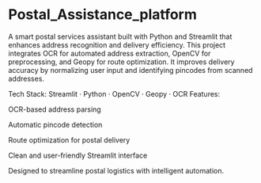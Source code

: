 # Postal_Assistance_platform
A smart postal services assistant built with Python and Streamlit that enhances address recognition and delivery efficiency. This project integrates OCR for automated address extraction, OpenCV for preprocessing, and Geopy for route optimization. It improves delivery accuracy by normalizing user input and identifying pincodes from scanned addresses.

Tech Stack: Streamlit · Python · OpenCV · Geopy · OCR Features:

OCR-based address parsing

Automatic pincode detection

Route optimization for postal delivery

Clean and user-friendly Streamlit interface

Designed to streamline postal logistics with intelligent automation.
